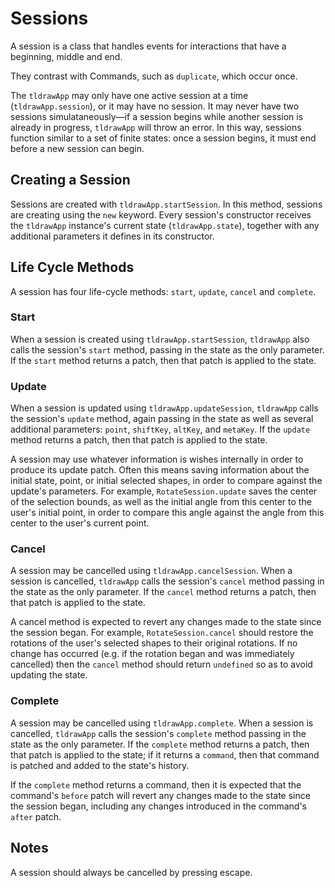 # Sessions

A session is a class that handles events for interactions that have a beginning, middle and end.

They contrast with Commands, such as `duplicate`, which occur once.

The `tldrawApp` may only have one active session at a time (`tldrawApp.session`), or it may have no session. It may never have two sessions simulataneously—if a session begins while another session is already in progress, `tldrawApp` will throw an error. In this way, sessions function similar to a set of finite states: once a session begins, it must end before a new session can begin.

## Creating a Session

Sessions are created with `tldrawApp.startSession`. In this method, sessions are creating using the `new` keyword. Every session's constructor receives the `tldrawApp` instance's current state (`tldrawApp.state`), together with any additional parameters it defines in its constructor.

## Life Cycle Methods

A session has four life-cycle methods: `start`, `update`, `cancel` and `complete`.

### Start

When a session is created using `tldrawApp.startSession`, `tldrawApp` also calls the session's `start` method, passing in the state as the only parameter. If the `start` method returns a patch, then that patch is applied to the state.

### Update

When a session is updated using `tldrawApp.updateSession`, `tldrawApp` calls the session's `update` method, again passing in the state as well as several additional parameters: `point`, `shiftKey`, `altKey`, and `metaKey`. If the `update` method returns a patch, then that patch is applied to the state.

A session may use whatever information is wishes internally in order to produce its update patch. Often this means saving information about the initial state, point, or initial selected shapes, in order to compare against the update's parameters. For example, `RotateSession.update` saves the center of the selection bounds, as well as the initial angle from this center to the user's initial point, in order to compare this angle against the angle from this center to the user's current point.

### Cancel

A session may be cancelled using `tldrawApp.cancelSession`. When a session is cancelled, `tldrawApp` calls the session's `cancel` method passing in the state as the only parameter. If the `cancel` method returns a patch, then that patch is applied to the state.

A cancel method is expected to revert any changes made to the state since the session began. For example, `RotateSession.cancel` should restore the rotations of the user's selected shapes to their original rotations. If no change has occurred (e.g. if the rotation began and was immediately cancelled) then the `cancel` method should return `undefined` so as to avoid updating the state.

### Complete

A session may be cancelled using `tldrawApp.complete`. When a session is cancelled, `tldrawApp` calls the session's `complete` method passing in the state as the only parameter. If the `complete` method returns a patch, then that patch is applied to the state; if it returns a `command`, then that command is patched and added to the state's history.

If the `complete` method returns a command, then it is expected that the command's `before` patch will revert any changes made to the state since the session began, including any changes introduced in the command's `after` patch.

## Notes

A session should always be cancelled by pressing escape.
